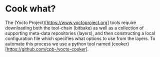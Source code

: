 # Cook what?
The (Yocto Project)[https://www.yoctoproject.org] tools require downloading
both the tool-chain (bitbake) as well as a collection of supporting meta-data
repositories (layers), and then constructing a local configuration file which
specifies what options to use from the layers. To automate this process we use
a python tool named (cooker)[https://github.com/cpb-/yocto-cooker].
